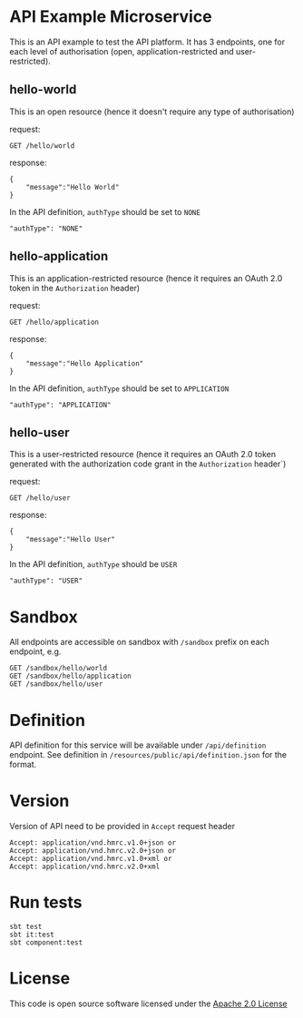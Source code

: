 API Example Microservice
========================

This is an API example to test the API platform.
It has 3 endpoints, one for each level of authorisation (open, application-restricted and user-restricted).

## hello-world
This is an open resource (hence it doesn't require any type of authorisation)

request: 
```
GET /hello/world
```
response:
```
{
    "message":"Hello World"
}
```
In the API definition, `authType` should be set to `NONE`
```
"authType": "NONE"
 ```

## hello-application
This is an application-restricted resource (hence it requires an OAuth 2.0 token in the `Authorization` header)

request: 
```
GET /hello/application
```
response:
```
{
    "message":"Hello Application"
}
```
In the API definition, `authType` should be set to `APPLICATION`
```
"authType": "APPLICATION"
 ```

## hello-user
This is a user-restricted resource (hence it requires an OAuth 2.0 token generated with the authorization code grant in the `Authorization` header`)

request: 
```
GET /hello/user
```
response:
```
{
    "message":"Hello User"
}
```
In the API definition, `authType` should be `USER`
```
"authType": "USER"
```

# Sandbox
All endpoints are accessible on sandbox with `/sandbox` prefix on each endpoint, e.g.
```
GET /sandbox/hello/world
GET /sandbox/hello/application
GET /sandbox/hello/user
```

# Definition
API definition for this service will be available under `/api/definition` endpoint.
See definition in `/resources/public/api/definition.json` for the format.

# Version
Version of API need to be provided in `Accept` request header
```
Accept: application/vnd.hmrc.v1.0+json or
Accept: application/vnd.hmrc.v2.0+json or
Accept: application/vnd.hmrc.v1.0+xml or
Accept: application/vnd.hmrc.v2.0+xml
```

# Run tests
```
sbt test
sbt it:test
sbt component:test
```

# License

This code is open source software licensed under the [Apache 2.0 License]("http://www.apache.org/licenses/LICENSE-2.0.html")
